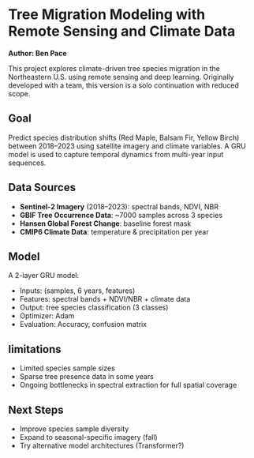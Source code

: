 
# Tree Migration Modeling with Remote Sensing and Climate Data

**Author: Ben Pace**

This project explores climate-driven tree species migration in the Northeastern U.S. using remote sensing and deep learning. Originally developed with a team, this version is a solo continuation with reduced scope.

##  Goal
Predict species distribution shifts (Red Maple, Balsam Fir, Yellow Birch) between 2018–2023 using satellite imagery and climate variables. A GRU model is used to capture temporal dynamics from multi-year input sequences.

##  Data Sources
- **Sentinel-2 Imagery** (2018–2023): spectral bands, NDVI, NBR  
- **GBIF Tree Occurrence Data**: ~7000 samples across 3 species  
- **Hansen Global Forest Change**: baseline forest mask  
- **CMIP6 Climate Data**: temperature & precipitation per year  

##  Model
A 2-layer GRU model:
- Inputs: (samples, 6 years, features)
- Features: spectral bands + NDVI/NBR + climate data
- Output: tree species classification (3 classes)
- Optimizer: Adam  
- Evaluation: Accuracy, confusion matrix

## limitations
- Limited species sample sizes
- Sparse tree presence data in some years
- Ongoing bottlenecks in spectral extraction for full spatial coverage

## Next Steps
- Improve species sample diversity
- Expand to seasonal-specific imagery (fall)
- Try alternative model architectures (Transformer?)
